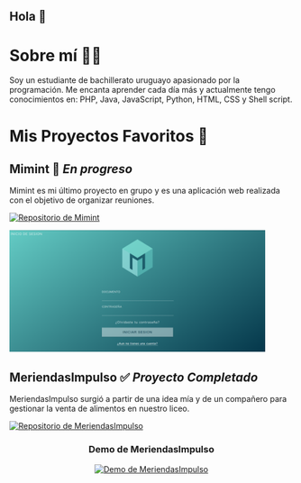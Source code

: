 ## Hola 👋

# Sobre mí 👨‍💻
Soy un estudiante de bachillerato uruguayo apasionado por la programación. Me encanta aprender cada día más y actualmente tengo conocimientos en: PHP, Java, JavaScript, Python, HTML, CSS y Shell script.

# Mis Proyectos Favoritos 🚀

## Mimint 🚧 *En progreso*
Mimint es mi último proyecto en grupo y es una aplicación web realizada con el objetivo de organizar reuniones.

[![Repositorio de Mimint](https://img.shields.io/badge/Visitar_Repositorio-FF6F61?style=for-the-badge&logo=github&logoColor=white&labelColor=282C34)](https://github.com/Sebanev15/Mimint)

<img src="https://raw.githubusercontent.com/Sebanev15/Sebanev15/main/Mimint.png" alt="Mimint" width="90%"/>

## MeriendasImpulso ✅ *Proyecto Completado*
MeriendasImpulso surgió a partir de una idea mía y de un compañero para gestionar la venta de alimentos en nuestro liceo.

[![Repositorio de MeriendasImpulso](https://img.shields.io/badge/Visitar_Repositorio-FF6F61?style=for-the-badge&logo=github&logoColor=white&labelColor=282C34)](URL_DEL_REPOSITORIO)

<div align="center">
  <h3>Demo de MeriendasImpulso</h3>
  <a href="https://www.youtube.com/watch?v=Dd5Mtjqby5U">
    <img src="https://img.youtube.com/vi/Dd5Mtjqby5U/maxresdefault.jpg" alt="Demo de MeriendasImpulso" width="80%">
  </a>
</div>
